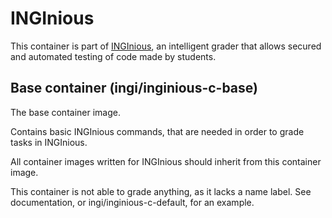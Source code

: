 INGInious
=========

This container is part of [INGInious](https://github.com/Abousidikou/INGInious), an intelligent grader that allows secured and automated testing of code made by students. 

Base container (ingi/inginious-c-base)
--------------------------------------

The base container image.

Contains basic INGInious commands, that are needed in order to grade tasks in INGInious.

All container images written for INGInious should inherit from this container image.

This container is not able to grade anything, as it lacks a name label. 
See documentation, or ingi/inginious-c-default, for an example.
